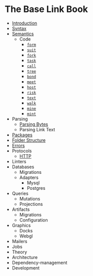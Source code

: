 # The Base Link Book

- [Introduction](introduction.md)
- [Syntax](link-text.md)
- [Semantics](semantics.md)
  - Code
    - [`form`](semantics/code/form.md)
    - [`suit`](semantics/code/suit.md)
    - [`fork`](semantics/code/fork.md)
    - [`task`](semantics/code/task.md)
    - [`call`](semantics/code/call.md)
    - [`tree`](semantics/code/tree.md)
    - [`bond`](semantics/code/bond.md)
    - [`meet`](semantics/code/meet.md)
    - [`host`](semantics/code/host.md)
    - [`risk`](semantics/code/risk.md)
    - [`text`](semantics/code/text.md)
    - [`walk`](semantics/code/walk.md)
    - [`mine`](semantics/code/mine.md)
    - [`mint`](semantics/code/mint.md)
- Parsing
  - [Parsing Bytes](parsing/bytes.md)
  - Parsing Link Text
- [Packages](packages.md)
- [Folder Structure](folder-structure.md)
- [Errors](errors.md)
- Protocols
  - [HTTP](protocols/http.md)
- Linters
- Databases
  - Migrations
  - Adapters
    - Mysql
    - Postgres
- Queries
  - Mutations
  - Projections
- Artifacts
  - Migrations
  - Configuration
- Graphics
  - Docks
  - Webgl
- Mailers
- Jobs
- Theory
- Architecture
- Dependency-management
- Development
